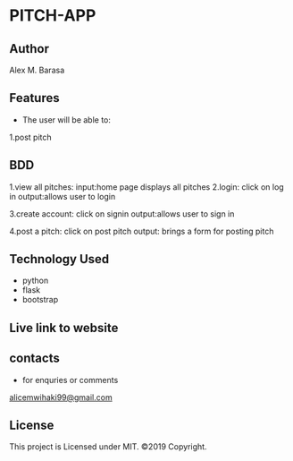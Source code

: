 # PITCH-APP

## Author

Alex M. Barasa

## Features

- The user will be able to:

1.post pitch



## BDD

1.view all pitches:
input:home page displays all pitches
2.login:
click on log in
output:allows user to login

3.create account:
click on signin
output:allows user to sign in

4.post a pitch:
click on post pitch 
output:
brings a form for posting pitch


## Technology Used

- python
- flask
- bootstrap


## Live link to website


## contacts 

- for enquries or comments

 alicemwihaki99@gmail.com



## License
This project is Licensed under MIT. ©2019 Copyright.